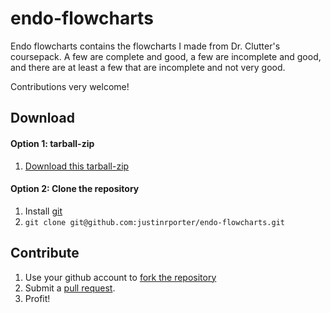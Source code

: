 # endo-flowcharts

Endo flowcharts contains the flowcharts I made from Dr. Clutter's coursepack. A few are complete and good, a few are incomplete and good, and there are at least a few that are incomplete and not very good. 

Contributions very welcome!

## Download

#### Option 1: tarball-zip

1. [Download this tarball-zip](https://github.com/justinrporter/endo-flowcharts/archive/master.tar.gz)

#### Option 2: Clone the repository

1. Install [git](https://git-scm.com/book/en/v2/Getting-Started-Installing-Git)
2. `git clone git@github.com:justinrporter/endo-flowcharts.git`

## Contribute

1. Use your github account to [fork the repository](https://help.github.com/articles/fork-a-repo/)
2. Submit a [pull request](https://help.github.com/articles/about-pull-requests/).
3. Profit!
